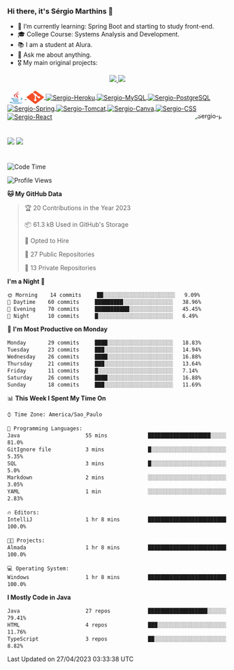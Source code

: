 ### Hi there, it's Sérgio Marthins 👋


- 🌱 I’m currently learning: Spring Boot and starting to study front-end.
- 🎓 College Course: Systems Analysis and Development.
- 📚  I am a student at Alura.
- 💬 Ask me about anything.
- 🎖 My main original projects: 

<div align="center">
  <a href="https://github.com/Almadavic">
  <img height="180em" src="https://github-readme-stats.vercel.app/api?username=Marthiins&show_icons=true&theme=dracula&include_all_commits=true&count_private=true"/>
  <img height="180em" src="https://github-readme-stats.vercel.app/api/top-langs/?username=Marthiins&layout=compact&langs_count=7&theme=dracula"/>
</div>
<div style="display: inline_block"><br>
  <img align="center" alt="Sergio-Java" height="30" width="40" src="https://raw.githubusercontent.com/devicons/devicon/master/icons/java/java-original.svg">
  <img align="center" alt="Sergio-Git" height="30" width="40" src="https://raw.githubusercontent.com/devicons/devicon/master/icons/git/git-original.svg">
  <img align="center" alt="Sergio-Heroku" height="30" width="40" src="https://cdn.jsdelivr.net/gh/devicons/devicon/icons/heroku/heroku-plain-wordmark.svg" />             
  <img align="center" alt="Sergio-MySQL" height="30" width="40" src="https://cdn.jsdelivr.net/gh/devicons/devicon/icons/mysql/mysql-original-wordmark.svg" />
  <img align="center" alt="Sergio-PostgreSQL" height="30" width="40" src="https://cdn.jsdelivr.net/gh/devicons/devicon/icons/postgresql/postgresql-plain-wordmark.svg" />
  <img align="center" alt="Sergio-Spring" height="30" width="40" src="https://cdn.jsdelivr.net/gh/devicons/devicon/icons/spring/spring-original-wordmark.svg" />
  <img align="center" alt="Sergio-Tomcat" height="30" width="40" src="https://cdn.jsdelivr.net/gh/devicons/devicon/icons/tomcat/tomcat-original-wordmark.svg" />
  <img align="center" alt="Sergio-Canva" height="30" width="40" src="https://cdn.jsdelivr.net/gh/devicons/devicon/icons/canva/canva-original.svg" />
  <img align="center" alt="Sergio-CSS" height="30" width="40" src="https://cdn.jsdelivr.net/gh/devicons/devicon/icons/css3/css3-original.svg" />
  <img align="center" alt="Sergio-React" height="30" width="40" src="https://cdn.jsdelivr.net/gh/devicons/devicon/icons/react/react-original.svg" />        
  <img align="right" alt="Sergio-pic" height="150" style="border-radius:50px;" src="https://user-images.githubusercontent.com/47826754/188357708-748fc4f4-5846-47a3-9063-ce04eeefcb8f.png">
</div>

#

<div> 
 <a href = "mailto:sergio.marthiins@gmail.com"><img src="https://img.shields.io/badge/-Gmail-%23333?style=for-the-badge&logo=gmail&logoColor=white" target="_blank"></a>
  <a href="https://www.linkedin.com/in/.........../" target="_blank"><img src="https://img.shields.io/badge/-LinkedIn-%230077B5?style=for-the-badge&logo=linkedin&logoColor=white" target="_blank"></a> 
</div>

#

<!--START_SECTION:waka-->
![Code Time](http://img.shields.io/badge/Code%20Time-42%20hrs%2034%20mins-blue)

![Profile Views](http://img.shields.io/badge/Profile%20Views-0-blue)

**🐱 My GitHub Data** 

> 🏆 20 Contributions in the Year 2023
 > 
> 📦 61.3 kB Used in GitHub's Storage 
 > 
> 💼 Opted to Hire
 > 
> 📜 27 Public Repositories 
 > 
> 🔑 13 Private Repositories  
 > 
**I'm a Night 🦉** 

```text
🌞 Morning    14 commits     ██░░░░░░░░░░░░░░░░░░░░░░░   9.09% 
🌇 Daytime    60 commits     █████████░░░░░░░░░░░░░░░░   38.96% 
🌃 Evening    70 commits     ███████████░░░░░░░░░░░░░░   45.45% 
🌙 Night      10 commits     █░░░░░░░░░░░░░░░░░░░░░░░░   6.49%

```
📅 **I'm Most Productive on Monday** 

```text
Monday       29 commits     ████░░░░░░░░░░░░░░░░░░░░░   18.83% 
Tuesday      23 commits     ███░░░░░░░░░░░░░░░░░░░░░░   14.94% 
Wednesday    26 commits     ████░░░░░░░░░░░░░░░░░░░░░   16.88% 
Thursday     21 commits     ███░░░░░░░░░░░░░░░░░░░░░░   13.64% 
Friday       11 commits     █░░░░░░░░░░░░░░░░░░░░░░░░   7.14% 
Saturday     26 commits     ████░░░░░░░░░░░░░░░░░░░░░   16.88% 
Sunday       18 commits     ███░░░░░░░░░░░░░░░░░░░░░░   11.69%

```


📊 **This Week I Spent My Time On** 

```text
⌚︎ Time Zone: America/Sao_Paulo

💬 Programming Languages: 
Java                     55 mins             ████████████████████░░░░░   81.0% 
GitIgnore file           3 mins              █░░░░░░░░░░░░░░░░░░░░░░░░   5.35% 
SQL                      3 mins              █░░░░░░░░░░░░░░░░░░░░░░░░   5.0% 
Markdown                 2 mins              ░░░░░░░░░░░░░░░░░░░░░░░░░   3.05% 
YAML                     1 min               ░░░░░░░░░░░░░░░░░░░░░░░░░   2.83%

🔥 Editors: 
IntelliJ                 1 hr 8 mins         █████████████████████████   100.0%

🐱‍💻 Projects: 
Almada                   1 hr 8 mins         █████████████████████████   100.0%

💻 Operating System: 
Windows                  1 hr 8 mins         █████████████████████████   100.0%

```

**I Mostly Code in Java** 

```text
Java                     27 repos            ███████████████████░░░░░░   79.41% 
HTML                     4 repos             ███░░░░░░░░░░░░░░░░░░░░░░   11.76% 
TypeScript               3 repos             ██░░░░░░░░░░░░░░░░░░░░░░░   8.82%

```



 Last Updated on 27/04/2023 03:33:38 UTC
<!--END_SECTION:waka-->

